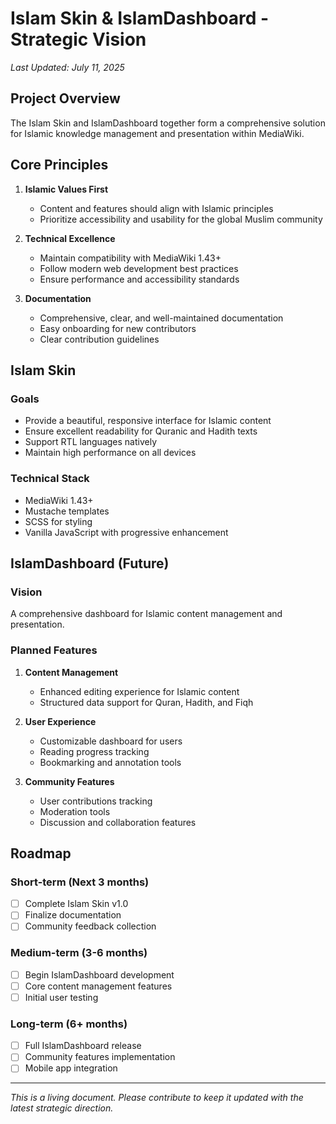 # Islam Skin & IslamDashboard - Strategic Vision

*Last Updated: July 11, 2025*

## Project Overview

The Islam Skin and IslamDashboard together form a comprehensive solution for Islamic knowledge management and presentation within MediaWiki.

## Core Principles

1. **Islamic Values First**
   - Content and features should align with Islamic principles
   - Prioritize accessibility and usability for the global Muslim community

2. **Technical Excellence**
   - Maintain compatibility with MediaWiki 1.43+
   - Follow modern web development best practices
   - Ensure performance and accessibility standards

3. **Documentation**
   - Comprehensive, clear, and well-maintained documentation
   - Easy onboarding for new contributors
   - Clear contribution guidelines

## Islam Skin

### Goals
- Provide a beautiful, responsive interface for Islamic content
- Ensure excellent readability for Quranic and Hadith texts
- Support RTL languages natively
- Maintain high performance on all devices

### Technical Stack
- MediaWiki 1.43+
- Mustache templates
- SCSS for styling
- Vanilla JavaScript with progressive enhancement

## IslamDashboard (Future)

### Vision
A comprehensive dashboard for Islamic content management and presentation.

### Planned Features
1. **Content Management**
   - Enhanced editing experience for Islamic content
   - Structured data support for Quran, Hadith, and Fiqh

2. **User Experience**
   - Customizable dashboard for users
   - Reading progress tracking
   - Bookmarking and annotation tools

3. **Community Features**
   - User contributions tracking
   - Moderation tools
   - Discussion and collaboration features

## Roadmap

### Short-term (Next 3 months)
- [ ] Complete Islam Skin v1.0
- [ ] Finalize documentation
- [ ] Community feedback collection

### Medium-term (3-6 months)
- [ ] Begin IslamDashboard development
- [ ] Core content management features
- [ ] Initial user testing

### Long-term (6+ months)
- [ ] Full IslamDashboard release
- [ ] Community features implementation
- [ ] Mobile app integration

---
*This is a living document. Please contribute to keep it updated with the latest strategic direction.*
